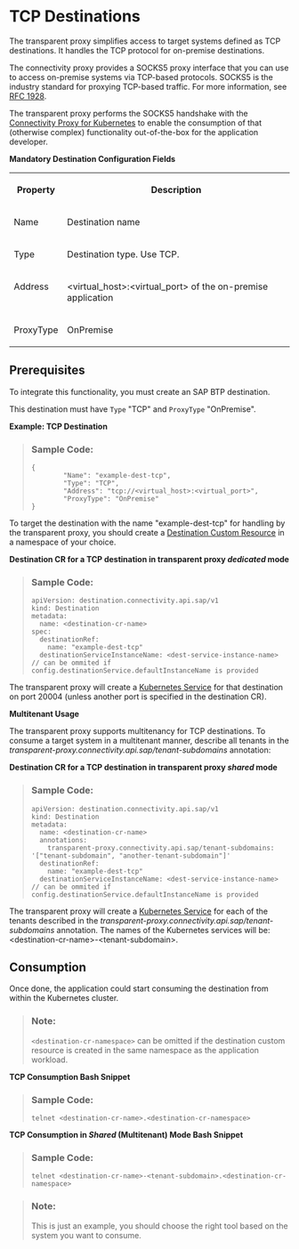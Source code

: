 <!-- loio558b39a971c74f75835bc29d03199f23 -->

# TCP Destinations

The transparent proxy simplifies access to target systems defined as TCP destinations. It handles the TCP protocol for on-premise destinations.

The connectivity proxy provides a SOCKS5 proxy interface that you can use to access on-premise systems via TCP-based protocols. SOCKS5 is the industry standard for proxying TCP-based traffic. For more information, see [RFC 1928](https://www.ietf.org/rfc/rfc1928.txt).

The transparent proxy performs the SOCKS5 handshake with the [Connectivity Proxy for Kubernetes](connectivity-proxy-for-kubernetes-e661713.md) to enable the consumption of that \(otherwise complex\) functionality out-of-the-box for the application developer.

**Mandatory Destination Configuration Fields**


<table>
<tr>
<th valign="top">

Property

</th>
<th valign="top">

Description

</th>
</tr>
<tr>
<td valign="top">

Name

</td>
<td valign="top">

Destination name

</td>
</tr>
<tr>
<td valign="top">

Type

</td>
<td valign="top">

Destination type. Use TCP.

</td>
</tr>
<tr>
<td valign="top">

Address

</td>
<td valign="top">

<virtual\_host\>:<virtual\_port\> of the on-premise application

</td>
</tr>
<tr>
<td valign="top">

ProxyType

</td>
<td valign="top">

OnPremise

</td>
</tr>
</table>



<a name="loio558b39a971c74f75835bc29d03199f23__section_tfr_bwv_hcc"/>

## Prerequisites

To integrate this functionality, you must create an SAP BTP destination.

This destination must have `Type` "TCP" and `ProxyType` "OnPremise".

**Example: TCP Destination**

> ### Sample Code:  
> ```
> {
>         "Name": "example-dest-tcp",
>         "Type": "TCP",
>         "Address": "tcp://<virtual_host>:<virtual_port>",
>         "ProxyType": "OnPremise"
> }
> ```

To target the destination with the name "example-dest-tcp" for handling by the transparent proxy, you should create a [Destination Custom Resource](destination-custom-resource-fc7951e.md) in a namespace of your choice.

**Destination CR for a TCP destination in transparent proxy *dedicated* mode**

> ### Sample Code:  
> ```
> apiVersion: destination.connectivity.api.sap/v1
> kind: Destination
> metadata:
>   name: <destination-cr-name>
> spec: 
>   destinationRef:
>     name: "example-dest-tcp"
>   destinationServiceInstanceName: <dest-service-instance-name> // can be ommited if config.destinationService.defaultInstanceName is provided
> ```

The transparent proxy will create a [Kubernetes Service](https://kubernetes.io/docs/concepts/services-networking/service/) for that destination on port 20004 \(unless another port is specified in the destination CR\).

**Multitenant Usage** 

The transparent proxy supports multitenancy for TCP destinations. To consume a target system in a multitenant manner, describe all tenants in the *transparent-proxy.connectivity.api.sap/tenant-subdomains* annotation:

**Destination CR for a TCP destination in transparent proxy *shared* mode** 

> ### Sample Code:  
> ```
> apiVersion: destination.connectivity.api.sap/v1
> kind: Destination
> metadata:
>   name: <destination-cr-name>
>   annotations:
>     transparent-proxy.connectivity.api.sap/tenant-subdomains: '["tenant-subdomain", "another-tenant-subdomain"]'
>   destinationRef:
>     name: "example-dest-tcp"
>   destinationServiceInstanceName: <dest-service-instance-name> // can be ommited if config.destinationService.defaultInstanceName is provided
> ```

The transparent proxy will create a [Kubernetes Service](https://kubernetes.io/docs/concepts/services-networking/service/) for each of the tenants described in the *transparent-proxy.connectivity.api.sap/tenant-subdomains* annotation. The names of the Kubernetes services will be: <destination-cr-name\>-<tenant-subdomain\>.



<a name="loio558b39a971c74f75835bc29d03199f23__section_g4k_bwv_hcc"/>

## Consumption

Once done, the application could start consuming the destination from within the Kubernetes cluster.

> ### Note:  
> `<destination-cr-namespace>` can be omitted if the destination custom resource is created in the same namespace as the application workload.

**TCP Consumption Bash Snippet**

> ### Sample Code:  
> ```
> telnet <destination-cr-name>.<destination-cr-namespace>
> ```

**TCP Consumption in *Shared* \(Multitenant\) Mode Bash Snippet**

> ### Sample Code:  
> ```
> telnet <destination-cr-name>-<tenant-subdomain>.<destination-cr-namespace>
> ```

> ### Note:  
> This is just an example, you should choose the right tool based on the system you want to consume.

